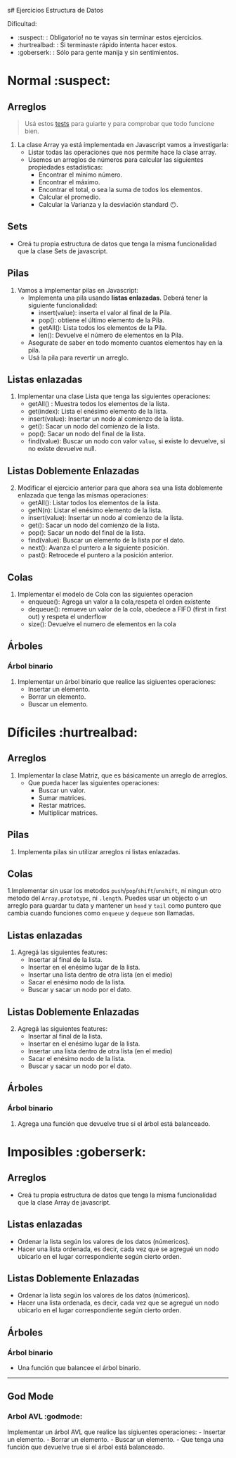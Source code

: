 s# Ejercicios Estructura de Datos

Dificultad:

* :suspect: : Obligatorio! no te vayas sin terminar estos ejercicios.
* :hurtrealbad: : Si terminaste rápido intenta hacer estos.
* :goberserk: : Sólo para gente manija y sin sentimientos.

# Normal :suspect:

## Arreglos

> Usá estos [tests](./tests.js) para guiarte y para comprobar que todo funcione bien.

1. La clase Array ya está implementada en Javascript vamos a investigarla:
	* Listar todas las operaciones que nos permite hace la clase array.
	* Usemos un arreglos de números para calcular las siguientes propiedades estadísticas:
		+ Encontrar el mínimo número.
		+ Encontrar el máximo.
		+ Encontrar el total, o sea la suma de todos los elementos.
		+ Calcular el promedio.
		+ Calcular la Varianza y la desviación standard  :no_mouth:.

## Sets

* Creá tu propia estructura de datos que tenga la misma funcionalidad que la clase Sets de javascript.

## Pilas

1. Vamos a implementar pilas en Javascript:
	+ Implementa una pila usando __listas enlazadas__. Deberá tener la siguiente funcionalidad:
		+ insert(value): inserta el valor al final de la Pila. 	 
		+ pop(): obtiene el último elemento de la Pila.
		+ getAll(): Lista todos los elementos de la Pila.
		+ len(): Devuelve el número de elementos en la Pila.
	+ Asegurate de saber en todo momento cuantos elementos hay en la pila.
	+ Usá la pila para revertir un arreglo.


## Listas enlazadas

1. Implementar una clase Lista que tenga las siguientes operaciones:
	+ getAll() : Muestra todos los elementos de la lista.
	+ get(index): Lista el enésimo elemento de la lista.
	+ insert(value): Insertar un nodo al comienzo de la lista.
	+ get(): Sacar un nodo del comienzo de la lista.
	+ pop(): Sacar un nodo del final de la lista.
	+ find(value): Buscar un nodo con valor `value`, si existe lo devuelve, si no existe devuelve null.

## Listas Doblemente Enlazadas

2. Modificar el ejercicio anterior para que ahora sea una lista doblemente enlazada que tenga las mismas operaciones:
	+ getAll(): Listar todos los elementos de la lista.
	+ getN(n): Listar el enésimo elemento de la lista.
	+ insert(value): Insertar un nodo al comienzo de la lista.
	+ get(): Sacar un nodo del comienzo de la lista.
	+ pop(): Sacar un nodo del final de la lista.
	+ find(value): Buscar un elemento de la lista por el dato.
	+ next(): Avanza el puntero a la siguiente posición.
	+ past(): Retrocede el puntero a la posición anterior.
	
## Colas

1. Implementar el modelo de Cola con las siguientes operacion
	+ enqueue(): Agrega un valor a la cola,respeta el orden existente
	+ dequeue(): remueve un valor de la cola, obedece a FIFO (first in first out) y respeta el underflow 
	+ size(): Devuelve el numero de elementos en la cola

## Árboles

### Árbol binario

1. Implementar un árbol binario que realice las sigiuentes operaciones:
	* Insertar un elemento.
	* Borrar un elemento.
	* Buscar un elemento.


# Díficiles :hurtrealbad:

## Arreglos

1. Implementar la clase Matriz, que es básicamente un arreglo de arreglos.
	- Que pueda hacer las siguientes operaciones:
		- Buscar un valor.
		- Sumar matrices.
		- Restar matrices.
		- Multiplicar matrices.

## Pilas

1. Implementa pilas sin utilizar arreglos ni listas enlazadas.

## Colas

1.Implementar sin usar los metodos `push`/`pop`/`shift`/`unshift`, ni ningun otro metodo del `Array.prototype`, ni `.length`. Puedes usar un objecto o un arreglo para guardar tu data y mantener un `head` y `tail` como puntero que cambia cuando funciones como `enqueue` y `dequeue` son llamadas.

## Listas enlazadas

1. 	Agregá las siguientes features:
 	+ Insertar al final de la lista.
	+ Insertar en el enésimo lugar de la lista.
	+ Insertar una lista dentro de otra lista (en el medio)
	+ Sacar el enésimo nodo de la lista.
	+ Buscar y sacar un nodo por el dato.

## Listas Doblemente Enlazadas

2. Agregá las siguientes features:
	+ Insertar al final de la lista.
	+ Insertar en el enésimo lugar de la lista.
	+ Insertar una lista dentro de otra lista (en el medio)
	+ Sacar el enésimo nodo de la lista.
	+ Buscar y sacar un nodo por el dato.

## Árboles

### Árbol binario

1. Agrega una función que devuelve true si el árbol está balanceado.


# Imposibles :goberserk:

## Arreglos

* Creá tu propia estructura de datos que tenga la misma funcionalidad que la clase Array de javascript.

## Listas enlazadas

+ Ordenar la lista según los valores de los datos (númericos).
+ Hacer una lista ordenada, es decir, cada vez que se agregué un nodo ubicarlo en el lugar correspondiente según cierto orden.

## Listas Doblemente Enlazadas

* Ordenar la lista según los valores de los datos (númericos).
* Hacer una lista ordenada, es decir, cada vez que se agregué un nodo ubicarlo en el lugar correspondiente según cierto orden.


## Árboles

### Árbol binario

* Una función que balancee el árbol binario.   	

----

## God Mode

### Arbol AVL :godmode: 

Implementar un árbol AVL que realice las sigiuentes operaciones:
	- Insertar un elemento.
	- Borrar un elemento.
	- Buscar un elemento.
	- Que tenga una función que devuelve true si el árbol está balanceado.
